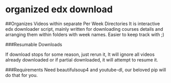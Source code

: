 organized edx download
======================
##Organizes Videos within separate Per Week Directories
It is interactive edx downloader script, mainly written for downloading courses details and arranging them within folders with week names. Easier to keep track with ;)

###Resumable Downloads

If download stops for some reason, just rerun it, It will ignore all videos already downloaded or if partial downloaded, it will attempt to resume it.

###Requirements
Need beautifulsoup4 and youtube-dl, our beloved pip will do that for you.


